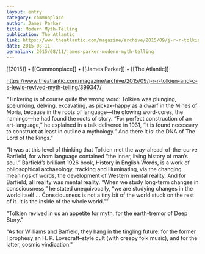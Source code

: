 ```yaml
---
layout: entry
category: commonplace
author: James Parker
title: Modern Myth-Telling
publication: The Atlantic
link: https://www.theatlantic.com/magazine/archive/2015/09/j-r-r-tolkien-and-c-s-lewis-revived-myth-telling/399347/
date: 2015-08-11
permalink: 2015/08/11/james-parker-modern-myth-telling
---
```


[[2015]] • [[Commonplace]] • [[James Parker]] • [[The Atlantic]]

https://www.theatlantic.com/magazine/archive/2015/09/j-r-r-tolkien-and-c-s-lewis-revived-myth-telling/399347/

"Tinkering is of course quite the wrong word: Tolkien was plunging, spelunking, delving, excavating, as pickax-happy as a dwarf in the Mines of Moria, because in the roots of language—the glowing word-cores, the namings—he had found the roots of story. “For perfect construction of an art-language,” he explained in a talk delivered in 1931, “it is found necessary to construct at least in outline a mythology.” And there it is: the DNA of The Lord of the Rings."

"It was at this level of thinking that Tolkien met the way-ahead-of-the-curve Barfield, for whom language contained “the inner, living history of man’s soul.” Barfield’s brilliant 1926 book, History in English Words, is a work of philosophical archaeology, tracking and illuminating, via the changing meanings of words, the development of Western mental reality. And for Barfield, all reality was mental reality. “When we study long-term changes in consciousness,” he stated unequivocally, “we are studying changes in the world itself … Consciousness is not a tiny bit of the world stuck on the rest of it. It is the inside of the whole world.”"

"Tolkien revived in us an appetite for myth, for the earth-tremor of Deep Story."

"As for Williams and Barfield, they hang in the tingling future: for the former I prophesy an H. P. Lovecraft–style cult (with creepy folk music), and for the latter, cosmic vindication."
